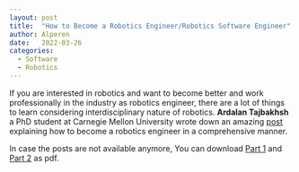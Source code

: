 ```yaml
---
layout: post
title:  "How to Become a Robotics Engineer/Robotics Software Engineer"
author: Alperen
date:   2022-03-26
categories:
  - Software
  - Robotics
---
```


If you are interested in robotics and want to become better and work professionally in the industry as robotics engineer, there are a lot of things to learn considering interdisciplinary nature of robotics. **Ardalan Tajbakhsh** a PhD student at Carnegie Mellon University wrote down an amazing [post](https://medium.com/@ardalantj/how-to-become-a-robotics-engineer-d7a9678fc1f8) explaining how to become a robotics engineer in a comprehensive manner.

In case the posts are not available anymore, You can download [Part 1](/docs/become-robotics-engineer/How-To-Become-a-Robotics-Engineer_(Part1_2)_by_Ardalan_Tajbakhsh_Jan,2022_Medium.pdf) and [Part 2](/docs/become-robotics-engineer/How-To-Become-a-Robotics-Engineer_(Part2_2)_by_Ardalan_Tajbakhsh_Jan,2022_Medium.pdf) as pdf.

<center> 
  <script type='text/javascript' src='https://storage.ko-fi.com/cdn/widget/Widget_2.js'></script><script type='text/javascript' style="text-align:center">kofiwidget2.init('Buy Me a Coffee', '#e08428', 'V7V3IDOGW');kofiwidget2.draw();</script> 
</center>